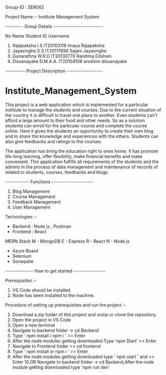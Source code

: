 Group-ID : SER062

Project Name :- Institute Management System

--------- Group Details -------------------------

No      Name	              Student ID      Username
     
01)  Rajapaksha I.S 	     IT20103118	     Imaya Rajapaksha 
02)  Jayasinghe S.S	     IT20117696	     Sajani Jayasinghe
03)  Gunarathna W.R.D	     IT20130770	     Randima Dilshani
04)  Dissanayake D.M.A.A.    IT20104108	     aroshini-dissanayake 	
		
---------- Project Description ------------------

# Institute_Management_System

This project is a web application which is implemented for a particular institute to manage the students and courses. Due to the current situation of the country it is difficult to travel one place to another. Even students can't afford a large amount to their food and other needs. So as a solution students can enroll for the particular course and complete the course online. Here it gives the students an opportunity to create their own blog and to share the knowledge and experiences with the others. Students can also give feedbacks and ratings to the courses.

The application has bring the education right to ones home. It has promote life-long learning, offer flexibility, make financial benefits and make convenient. This application fulfills all requirements of the students and the admins in the process of data management and maintenance of records of related to students, courses, feedbacks and blogs.

------------   Functions    ---------------------
 
 1) Blog Management
 2) Course Management
 3) Feedback Management
 4) User Management

Technologies :-
  * Backend : Node js , Postman
  * Frontend : React

MERN Stack 
  M - MongoDB
  E - Express
  R - React
  N - Node js

  * Azure Board 
  * Selenium
  * Sonaqube

-------------- How to get started ----------------

Prerequisites :-
   1. VS Code should be installed.
   2. Node has been installed to the machine.

Procedure of setting up prerequisites and run the project :-
   1. Download a zip folder of this project and unzip or clone the repository.
   2. Open the project in VS Code 
   3. Open a new terminal
   4. Navigate to backend folder -> cd Backend
   5. Type ' npm install / npm i ' >> Enter
   6. After the node modules getting downloaded.Type 'npm Start' >> Enter
   7. Navigate to Frontend folder >> cd frontend
   8. Type ' npm install or npm i ' >> Enter
   9. After the node modules getting downloaded type ' npm start ' and >> Enter
   10.OR Navigate to backend folder -> cd Backend,After the node module getting downloaded type 'npm run dev'
  
